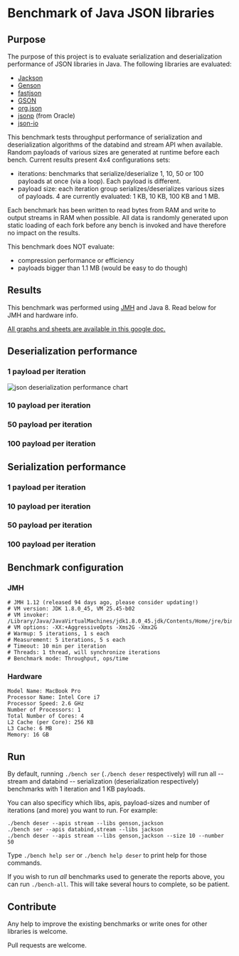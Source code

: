# Benchmark of Java JSON libraries

## Purpose

The purpose of this project is to evaluate serialization and deserialization performance of JSON libraries in Java.
The following libraries are evaluated:

* [Jackson](https://github.com/FasterXML/jackson)
* [Genson](https://owlike.github.io/genson/)
* [fastjson](https://github.com/alibaba/fastjson)
* [GSON](https://github.com/google/gson)
* [org.json](https://github.com/stleary/JSON-java)
* [jsonp](https://jsonp.java.net/) (from Oracle)
* [json-io](https://github.com/jdereg/json-io)

This benchmark tests throughput performance of serialization and deserialization algorithms of the databind and stream API when available.
Random payloads of various sizes are generated at runtime before each bench. Current results present 4x4 configurations sets:

 * iterations: benchmarks that serialize/deserialize 1, 10, 50 or 100 payloads at once (via a loop). Each payload is different.
 * payload size: each iteration group serializes/deserializes various sizes of payloads. 4 are currently evaluated: 1 KB, 10 KB, 100 KB and 1 MB.

Each benchmark has been written to read bytes from RAM and write to output streams in RAM when possible. All data is randomly generated upon static loading of each fork before any bench is invoked and have therefore no impact on the results.

This benchmark does NOT evaluate:

* compression performance or efficiency
* payloads bigger than 1.1 MB (would be easy to do though)


## Results

This benchmark was performed using [JMH](http://openjdk.java.net/projects/code-tools/jmh/) and Java 8.
Read below for JMH and hardware info.

[All graphs and sheets are available in this google doc.](https://docs.google.com/spreadsheets/d/1QJ8vwMXTHidMX4jo6aldGRt7d7DzPqvQJ4ETaevKT-c/edit?usp=sharing)

## Deserialization performance

[comment]: # "From tsv to md:"
[comment]: # "Search:  ([\w/]+)\t([\w\d\.]+)\t([\w\d\.%]+)"
[comment]: # "Replace: | $1 | $2 | $3 |"

### 1 payload per iteration

![json deserialization performance chart](https://docs.google.com/spreadsheets/d/1QJ8vwMXTHidMX4jo6aldGRt7d7DzPqvQJ4ETaevKT-c/pubchart?oid=782651865&format=image)

### 10 payload per iteration

### 50 payload per iteration

### 100 payload per iteration

## Serialization performance

### 1 payload per iteration

### 10 payload per iteration

### 50 payload per iteration

### 100 payload per iteration

## Benchmark configuration

### JMH

    # JMH 1.12 (released 94 days ago, please consider updating!)
    # VM version: JDK 1.8.0_45, VM 25.45-b02
    # VM invoker: /Library/Java/JavaVirtualMachines/jdk1.8.0_45.jdk/Contents/Home/jre/bin/java
    # VM options: -XX:+AggressiveOpts -Xms2G -Xmx2G
    # Warmup: 5 iterations, 1 s each
    # Measurement: 5 iterations, 5 s each
    # Timeout: 10 min per iteration
    # Threads: 1 thread, will synchronize iterations
    # Benchmark mode: Throughput, ops/time

### Hardware

    Model Name: MacBook Pro
    Processor Name: Intel Core i7
    Processor Speed: 2.6 GHz
    Number of Processors: 1
    Total Number of Cores: 4
    L2 Cache (per Core): 256 KB
    L3 Cache: 6 MB
    Memory: 16 GB

## Run

By default, running `./bench ser` (`./bench deser` respectively) will run 
all -- stream and databind -- serialization (deserialization respectively)
benchmarks with 1 iteration and 1 KB payloads.

You can also specificy which libs, apis, payload-sizes and number of 
iterations (and more) you want to run. For example:

    ./bench deser --apis stream --libs genson,jackson 
    ./bench ser --apis databind,stream --libs jackson 
    ./bench deser --apis stream --libs genson,jackson --size 10 --number 50
 
Type `./bench help ser` or `./bench help deser` to print help for those
commands.

If you wish to run _all_ benchmarks used to generate the reports above,
you can run `./bench-all`. This will take several hours to complete, so
be patient.

## Contribute

Any help to improve the existing benchmarks or write ones for other
libraries is welcome.

Pull requests are welcome.
